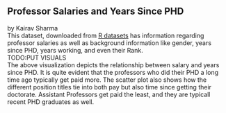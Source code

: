 ## Professor Salaries and Years Since PHD 
by Kairav Sharma 
<br>
This dataset, downloaded from [R datasets](https://vincentarelbundock.github.io/Rdatasets/articles/data.html) has information regarding professor salaries as well as background information like gender, years since PHD, years working, and even their Rank. 
<br>
TODO:PUT VISUALS 
<br>
The above visualization depicts the relationship between salary and years since PHD. It is quite evident that the professors who did their PHD a long time ago typically get paid more. The scatter plot also shows how the different position titles tie into both pay but also time since getting their doctorate. Assistant Professors get paid the least, and they are typicall recent PHD graduates as well. 
<br>
